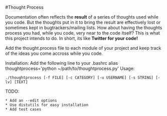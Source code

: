 #Thought Process

Documentation often reflects the **result** of a series of thoughts used while
you code. But the thoughts put in it to bring the result are effectively lost 
or sometimes kept in bugtrackers/mailing lists. How about having the thoughts process
you had, while you code, very near to the code itself? This is what this project
intends to do. In short, its like **Twitter for your code!**

Add the thought.process file to each module of your project and keep track of
the ideas you come accross while you code.

Installation:
    Add the following line to your .bashrc
    alias thoughtprocess='python ~/path/to/thoughtprocess.py'
Usage:

    ./thoughtprocess [-f FILE] [-c CATEGORY] [-u USERNAME] [-s STRING] [-lv] [TEXT]
    
TODO:

    * Add an --edit options
    * Use distutils for easy installation
    * Add test cases
